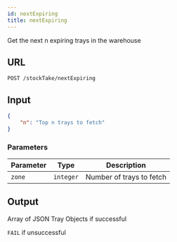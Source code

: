 ```yaml
---
id: nextExpiring
title: nextExpiring
---
```

Get the next n expiring trays in the warehouse
## URL
```http request
POST /stockTake/nextExpiring
```

## Input
```json
{
    "n": "Top n trays to fetch"
}
```

### Parameters
| Parameter | Type | Description |
| ------ | :-------: | :------: |
| `zone` | `integer` | Number of trays to fetch |

## Output
Array of JSON Tray Objects if successful

`FAIL` if unsuccessful
